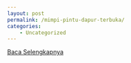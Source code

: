 ```yaml
---
layout: post
permalink: /mimpi-pintu-dapur-terbuka/
categories:
    - Uncategorized
---
```


[Baca Selengkapnya](/08)